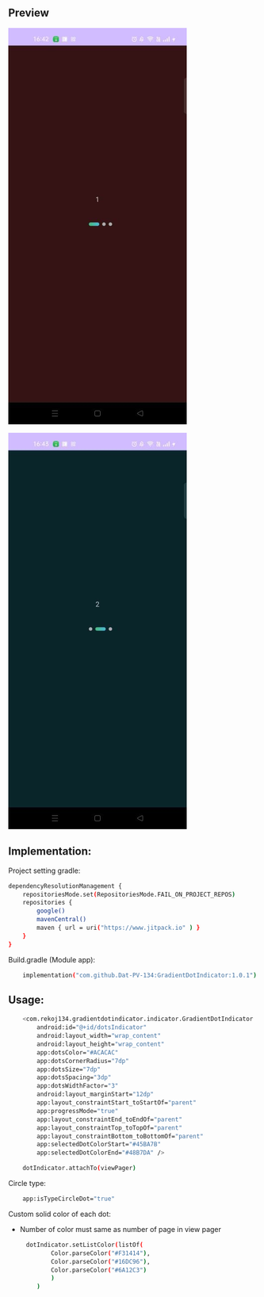 ## Preview

![alt text](https://github.com/Dat-PV-134/GradientDotIndicator/blob/main/preview_2.jpg)

![alt text](https://github.com/Dat-PV-134/GradientDotIndicator/blob/main/preview_1.jpg)

## Implementation:
Project setting gradle:

```sh
dependencyResolutionManagement {
    repositoriesMode.set(RepositoriesMode.FAIL_ON_PROJECT_REPOS)
    repositories {
        google()
        mavenCentral()
        maven { url = uri("https://www.jitpack.io" ) }
    }
}
```

Build.gradle (Module app):

```sh
    implementation("com.github.Dat-PV-134:GradientDotIndicator:1.0.1")
```

## Usage:

```sh
    <com.rekoj134.gradientdotindicator.indicator.GradientDotIndicator
        android:id="@+id/dotsIndicator"
        android:layout_width="wrap_content"
        android:layout_height="wrap_content"
        app:dotsColor="#ACACAC"
        app:dotsCornerRadius="7dp"
        app:dotsSize="7dp"
        app:dotsSpacing="3dp"
        app:dotsWidthFactor="3"
        android:layout_marginStart="12dp"
        app:layout_constraintStart_toStartOf="parent"
        app:progressMode="true"
        app:layout_constraintEnd_toEndOf="parent"
        app:layout_constraintTop_toTopOf="parent"
        app:layout_constraintBottom_toBottomOf="parent"
        app:selectedDotColorStart="#45BA7B"
        app:selectedDotColorEnd="#48B7DA" />
```

```sh
    dotIndicator.attachTo(viewPager)
```

Circle type: 
```sh
    app:isTypeCircleDot="true"
```

Custom solid color of each dot:
- Number of color must same as number of page in view pager
```sh
     dotIndicator.setListColor(listOf(
            Color.parseColor("#F31414"),
            Color.parseColor("#16DC96"),
            Color.parseColor("#6A12C3")
            )
        )
```

        


